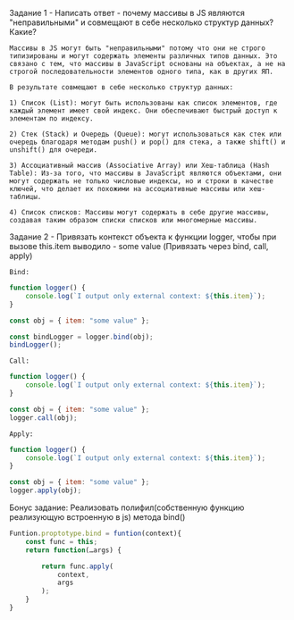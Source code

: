 Задание 1 - Написать ответ - почему массивы в JS являются "неправильными" и совмещают в себе несколько структур данных? Какие?

`Массивы в JS могут быть "неправильными" потому что они не строго типизированы и могут содержать элементы различных типов данных.
Это связано с тем, что массивы в JavaScript основаны на объектах, а не на строгой последовательности элементов одного типа, как в других ЯП.`

`В результате совмещают в себе несколько структур данных:`

`1) Список (List): могут быть использованы как список элементов, где каждый элемент имеет свой индекс. Они обеспечивают быстрый доступ к элементам по индексу.`

`2) Стек (Stack) и Очередь (Queue): могут использоваться как стек или очередь благодаря методам push() и pop() для стека, а также shift() и unshift() для очереди.`

`3) Ассоциативный массив (Associative Array) или Хеш-таблица (Hash Table): Из-за того, что массивы в JavaScript являются объектами, они могут содержать не только числовые индексы, но и строки в качестве ключей, что делает их похожими на ассоциативные массивы или хеш-таблицы.`

`4) Список списков: Массивы могут содержать в себе другие массивы, создавая таким образом списки списков или многомерные массивы.`

Задание 2 - Привязать контекст объекта к функции logger, чтобы при вызове this.item выводило - some value (Привязать через bind, call, apply)

`Bind:`
```javascript
function logger() {
    console.log(`I output only external context: ${this.item}`);
}

const obj = { item: "some value" };

const bindLogger = logger.bind(obj);
bindLogger();
```

`Call:`
```javascript
function logger() {
    console.log(`I output only external context: ${this.item}`);
}

const obj = { item: "some value" };
logger.call(obj); 
```

`Apply:`
```javascript
function logger() {
    console.log(`I output only external context: ${this.item}`);
}

const obj = { item: "some value" };
logger.apply(obj);
```

Бонус задание: Реализовать полифил(собственную функцию реализующую встроенную в js) метода bind()

```javascript
Funtion.proptotype.bind = funtion(context){
	const func = this;
	return function(…args) {

		return func.apply(
			context,
			args
		);
	}
}
```
